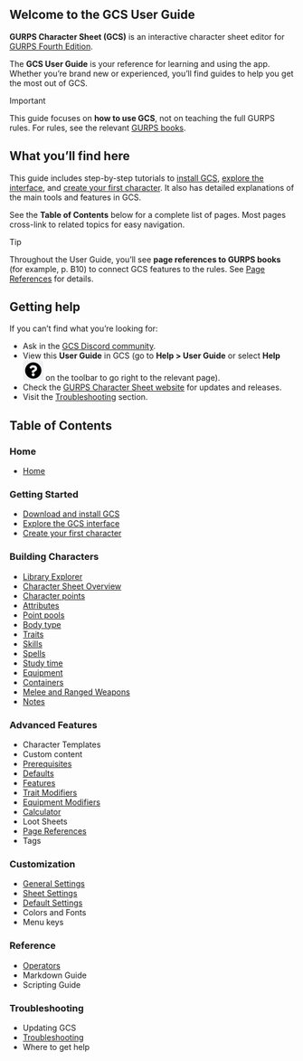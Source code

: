## Welcome to the GCS User Guide
**GURPS Character Sheet (GCS)** is an interactive character sheet editor for [GURPS Fourth Edition](http://www.sjgames.com/gurps).

The **GCS User Guide** is your reference for learning and using the app. Whether you’re brand new or experienced, you’ll find guides to help you get the most out of GCS.

> [!IMPORTANT]  
> This guide focuses on **how to use GCS**, not on teaching the full GURPS rules. For rules, see the relevant [GURPS books](https://www.sjgames.com/gurps/).

## What you’ll find here
This guide includes step-by-step tutorials to [install GCS](Download%20and%20install%20GCS.md), [explore the interface](Explore%20the%20GCS%20interface.md), and [create your first character](Create%20your%20first%20character.md). It also has detailed explanations of the main tools and features in GCS.

See the **Table of Contents** below for a complete list of pages. Most pages cross-link to related topics for easy navigation.

> [!TIP]  
> Throughout the User Guide, you’ll see **page references to GURPS books** (for example, p. B10) to connect GCS features to the rules. See [Page References](Page%20References.md) for details.

## Getting help
If you can’t find what you’re looking for:
- Ask in the [GCS Discord community](https://discord.gg/MKhuDPPagY).
- View this **User Guide** in GCS (go to **Help > User Guide** or select **Help** ![](./images/icons/icn-help.svg) on the toolbar to go right to the relevant page).
- Check the [GURPS Character Sheet website](https://gurpscharactersheet.com/) for updates and releases.
- Visit the [Troubleshooting](Troubleshooting.md) section.
## Table of Contents

### Home
- [Home](Home.md)
### Getting Started
- [Download and install GCS](Download%20and%20install%20GCS.md)
- [Explore the GCS interface](Explore%20the%20GCS%20interface.md)
- [Create your first character](Create%20your%20first%20character.md)
### Building Characters
- [Library Explorer](Library%20Explorer.md)
- [Character Sheet Overview](Character%20Sheet%20Overview.md)
- [Character points](Character%20points.md)
- [Attributes](Attributes.md)
- [Point pools](Point%20pools.md)
- [Body type](Body%20type.md)
- [Traits](Traits.md)
- [Skills](Skills.md)
- [Spells](Spells.md)
- [Study time](Study%20time.md)
- [Equipment](Equipment.md)
- [Containers](Containers.md)
- [Melee and Ranged Weapons](Melee%20and%20Ranged%20Weapons.md)
- [Notes](Notes.md)
### Advanced Features
- Character Templates
- Custom content
- [Prerequisites](Prerequisites.md)
- [Defaults](Defaults.md)
- [Features](Features.md)
- [Trait Modifiers](Trait%20Modifiers.md)
- [Equipment Modifiers](Equipment%20Modifiers.md)
- [Calculator](Calculator.md)
- Loot Sheets
- [Page References](Page%20References.md)
- Tags
### Customization
- [General Settings](General%20Settings.md)
- [Sheet Settings](Sheet%20Settings.md)
- [Default Settings](Default%20Settings.md)
- Colors and Fonts
- Menu keys
### Reference
- [Operators](Operators.md)
- Markdown Guide
- Scripting Guide
### Troubleshooting
- Updating GCS
- [Troubleshooting](Troubleshooting.md)
- Where to get help



